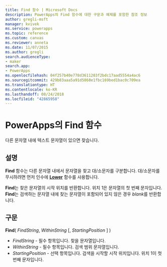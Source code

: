 ```yaml
---
title: Find 함수 | Microsoft Docs
description: PowerApps의 Find 함수에 대한 구문과 예제를 포함한 참조 정보
author: gregli-msft
manager: kvivek
ms.service: powerapps
ms.topic: reference
ms.custom: canvas
ms.reviewer: anneta
ms.date: 11/07/2015
ms.author: gregli
search.audienceType:
- maker
search.app:
- PowerApps
ms.openlocfilehash: 04f257b40e778d3611203f2bdc17aad5554a4ac6
ms.sourcegitcommit: 429b83aaa5a91d5868e1fbc169bed1bac0c709ea
ms.translationtype: HT
ms.contentlocale: ko-KR
ms.lasthandoff: 08/24/2018
ms.locfileid: "42865958"
---
```

# <a name="find-function-in-powerapps"></a>PowerApps의 Find 함수
다른 문자열 내에 텍스트 문자열이 있으면 찾습니다.

## <a name="description"></a>설명
**Find** 함수는 다른 문자열 내에서 문자열을 찾고 대/소문자를 구분합니다. 대/소문자를 무시하려면 먼저 인수에 **[Lower](function-lower-upper-proper.md)** 함수를 사용합니다.

**Find**는 찾은 문자열의 시작 위치를 반환합니다.  위치 1은 문자열의 첫 번째 문자입니다. **Find**는 검색하는 문자열 내에 찾는 문자열이 포함되어 있지 않은 경우 *blank*를 반환합니다.

## <a name="syntax"></a>구문
**Find**( *FindString*, *WithinString* [, *StartingPosition* ] )

* *FindString* - 필수 항목입니다.  찾을 문자열입니다.
* *WithinString* - 필수 항목입니다.  검색 범위 문자열입니다.
* *StartingPosition* - 선택 항목입니다.  검색을 시작할 시작 위치입니다.  위치 1이 첫 번째 문자입니다.

